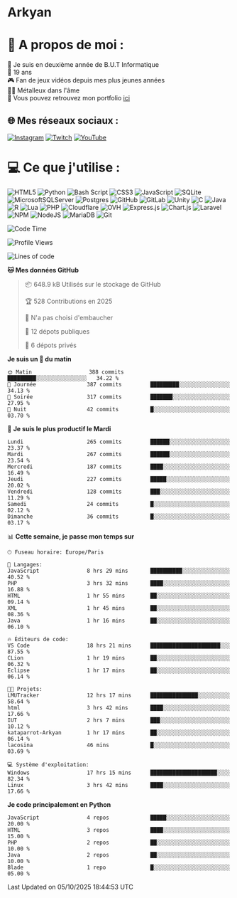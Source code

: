 # Arkyan
 # 💫 A propos de moi :
📖 Je suis en deuxième année de B.U.T Informatique  
🎂 19 ans  
🎮 Fan de jeux vidéos depuis mes plus jeunes années  
🤘🏻 Métalleux dans l'âme  
📕 Vous pouvez retrouvez mon portfolio [ici](https://arkyanportfolio.netlify.app/)

## 🌐 Mes réseaux sociaux :
[![Instagram](https://img.shields.io/badge/Instagram-%23E4405F.svg?logo=Instagram&logoColor=white)](https://instagram.com/arkyan25) [![Twitch](https://img.shields.io/badge/Twitch-%239146FF.svg?logo=Twitch&logoColor=white)](https://twitch.tv/arkyan_) [![YouTube](https://img.shields.io/badge/YouTube-%23FF0000.svg?logo=YouTube&logoColor=white)](https://youtube.com/@arkyan_) 

# 💻 Ce que j'utilise :
![HTML5](https://img.shields.io/badge/html5-%23E34F26.svg?style=for-the-badge&logo=html5&logoColor=white) ![Python](https://img.shields.io/badge/python-3670A0?style=for-the-badge&logo=python&logoColor=ffdd54) ![Bash Script](https://img.shields.io/badge/bash_script-%23121011.svg?style=for-the-badge&logo=gnu-bash&logoColor=white) ![CSS3](https://img.shields.io/badge/css3-%231572B6.svg?style=for-the-badge&logo=css3&logoColor=white) ![JavaScript](https://img.shields.io/badge/javascript-%23323330.svg?style=for-the-badge&logo=javascript&logoColor=%23F7DF1E) ![SQLite](https://img.shields.io/badge/sqlite-%2307405e.svg?style=for-the-badge&logo=sqlite&logoColor=white) ![MicrosoftSQLServer](https://img.shields.io/badge/Microsoft%20SQL%20Server-CC2927?style=for-the-badge&logo=microsoft%20sql%20server&logoColor=white) ![Postgres](https://img.shields.io/badge/postgres-%23316192.svg?style=for-the-badge&logo=postgresql&logoColor=white) ![GitHub](https://img.shields.io/badge/github-%23121011.svg?style=for-the-badge&logo=github&logoColor=white) ![GitLab](https://img.shields.io/badge/gitlab-%23181717.svg?style=for-the-badge&logo=gitlab&logoColor=white) ![Unity](https://img.shields.io/badge/unity-%23000000.svg?style=for-the-badge&logo=unity&logoColor=white)  ![C](https://img.shields.io/badge/c-%2300599C.svg?style=for-the-badge&logo=c&logoColor=white) ![Java](https://img.shields.io/badge/java-%23ED8B00.svg?style=for-the-badge&logo=openjdk&logoColor=white) ![R](https://img.shields.io/badge/r-%23276DC3.svg?style=for-the-badge&logo=r&logoColor=white)
![Lua](https://img.shields.io/badge/lua-%232C2D72.svg?style=for-the-badge&logo=lua&logoColor=white) ![PHP](https://img.shields.io/badge/php-%23777BB4.svg?style=for-the-badge&logo=php&logoColor=white) ![Cloudflare](https://img.shields.io/badge/Cloudflare-F38020?style=for-the-badge&logo=Cloudflare&logoColor=white) ![OVH](https://img.shields.io/badge/ovh-%23123F6D.svg?style=for-the-badge&logo=ovh&logoColor=#123F6D) ![Express.js](https://img.shields.io/badge/express.js-%23404d59.svg?style=for-the-badge&logo=express&logoColor=%2361DAFB) ![Chart.js](https://img.shields.io/badge/chart.js-F5788D.svg?style=for-the-badge&logo=chart.js&logoColor=white) ![Laravel](https://img.shields.io/badge/laravel-%23FF2D20.svg?style=for-the-badge&logo=laravel&logoColor=white) ![NPM](https://img.shields.io/badge/NPM-%23CB3837.svg?style=for-the-badge&logo=npm&logoColor=white) ![NodeJS](https://img.shields.io/badge/node.js-6DA55F?style=for-the-badge&logo=node.js&logoColor=white) ![MariaDB](https://img.shields.io/badge/MariaDB-003545?style=for-the-badge&logo=mariadb&logoColor=white) ![Git](https://img.shields.io/badge/git-%23F05033.svg?style=for-the-badge&logo=git&logoColor=white)

<!--START_SECTION:waka-->
![Code Time](http://img.shields.io/badge/Code%20Time-429%20hrs%2010%20mins-blue)

![Profile Views](http://img.shields.io/badge/Vues%20du%20profil-0-blue)

![Lines of code](https://img.shields.io/badge/Depuis%20Hello%20World%2C%20j%27ai%20%C3%A9crit-4.1%20million%20Lignes%20de%20code-blue)

**🐱 Mes données GitHub** 

> 📦 648.9 kB Utilisés sur le stockage de GitHub 
 > 
> 🏆 528 Contributions en 2025
 > 
> 🚫 N'a pas choisi d'embaucher
 > 
> 📜 12 dépots publiques 
 > 
> 🔑 6 dépots privés 
 > 
**Je suis un 🐤 du matin** 

```text
🌞 Matin                  388 commits         █████████░░░░░░░░░░░░░░░░   34.22 % 
🌆 Journée                387 commits         █████████░░░░░░░░░░░░░░░░   34.13 % 
🌃 Soirée                 317 commits         ███████░░░░░░░░░░░░░░░░░░   27.95 % 
🌙 Nuit                   42 commits          █░░░░░░░░░░░░░░░░░░░░░░░░   03.70 % 
```
📅 **Je suis le plus productif le Mardi** 

```text
Lundi                    265 commits         ██████░░░░░░░░░░░░░░░░░░░   23.37 % 
Mardi                    267 commits         ██████░░░░░░░░░░░░░░░░░░░   23.54 % 
Mercredi                 187 commits         ████░░░░░░░░░░░░░░░░░░░░░   16.49 % 
Jeudi                    227 commits         █████░░░░░░░░░░░░░░░░░░░░   20.02 % 
Vendredi                 128 commits         ███░░░░░░░░░░░░░░░░░░░░░░   11.29 % 
Samedi                   24 commits          █░░░░░░░░░░░░░░░░░░░░░░░░   02.12 % 
Dimanche                 36 commits          █░░░░░░░░░░░░░░░░░░░░░░░░   03.17 % 
```


📊 **Cette semaine, je passe mon temps sur** 

```text
🕑︎ Fuseau horaire: Europe/Paris

💬 Langages: 
JavaScript               8 hrs 29 mins       ██████████░░░░░░░░░░░░░░░   40.52 % 
PHP                      3 hrs 32 mins       ████░░░░░░░░░░░░░░░░░░░░░   16.88 % 
HTML                     1 hr 55 mins        ██░░░░░░░░░░░░░░░░░░░░░░░   09.14 % 
XML                      1 hr 45 mins        ██░░░░░░░░░░░░░░░░░░░░░░░   08.36 % 
Java                     1 hr 16 mins        ██░░░░░░░░░░░░░░░░░░░░░░░   06.10 % 

🔥 Éditeurs de code: 
VS Code                  18 hrs 21 mins      ██████████████████████░░░   87.55 % 
CLion                    1 hr 19 mins        ██░░░░░░░░░░░░░░░░░░░░░░░   06.32 % 
Eclipse                  1 hr 17 mins        ██░░░░░░░░░░░░░░░░░░░░░░░   06.14 % 

🐱‍💻 Projets: 
LMUTracker               12 hrs 17 mins      ███████████████░░░░░░░░░░   58.64 % 
html                     3 hrs 42 mins       ████░░░░░░░░░░░░░░░░░░░░░   17.66 % 
IUT                      2 hrs 7 mins        ███░░░░░░░░░░░░░░░░░░░░░░   10.12 % 
kataparrot-Arkyan        1 hr 17 mins        ██░░░░░░░░░░░░░░░░░░░░░░░   06.14 % 
lacosina                 46 mins             █░░░░░░░░░░░░░░░░░░░░░░░░   03.69 % 

💻 Système d'exploitation: 
Windows                  17 hrs 15 mins      █████████████████████░░░░   82.34 % 
Linux                    3 hrs 42 mins       ████░░░░░░░░░░░░░░░░░░░░░   17.66 % 
```

**Je code principalement en Python** 

```text
JavaScript               4 repos             █████░░░░░░░░░░░░░░░░░░░░   20.00 % 
HTML                     3 repos             ████░░░░░░░░░░░░░░░░░░░░░   15.00 % 
PHP                      2 repos             ██░░░░░░░░░░░░░░░░░░░░░░░   10.00 % 
Java                     2 repos             ██░░░░░░░░░░░░░░░░░░░░░░░   10.00 % 
Blade                    1 repo              █░░░░░░░░░░░░░░░░░░░░░░░░   05.00 % 
```




 Last Updated on 05/10/2025 18:44:53 UTC
<!--END_SECTION:waka-->

<!--START_SECTION:SHOW_PROJECTS-->
<!--END_SECTION:SHOW_PROJECTS-->

<!--START_SECTION:SHOW_LINES_OF_CODE-->
<!--END_SECTION:SHOW_LINES_OF_CODE-->

<!--START_SECTION:SHOW_TOTAL_CODE_TIME-->
<!--END_SECTION:SHOW_TOTAL_CODE_TIME-->

<!--START_SECTION:SHOW_PROFILE_VIEWS-->
<!--END_SECTION:SHOW_PROFILE_VIEWS-->

<!--START_SECTION:SHOW_COMMIT-->
<!--END_SECTION:SHOW_COMMIT-->

<!--START_SECTION:SHOW_DAYS_OF_WEEK-->
<!--END_SECTION:SHOW_DAYS_OF_WEEK-->

<!--START_SECTION:SHOW_LANGUAGE-->
<!--END_SECTION:SHOW_LANGUAGE-->

<!--START_SECTION:SHOW_TIMEZONE-->
<!--END_SECTION:SHOW_TIMEZONE-->

<!--START_SECTION:SHOW_LANGUAGE_PER_REPO-->
<!--END_SECTION:SHOW_LANGUAGE_PER_REPO-->

<!--START_SECTION:SHOW_SHORT_INFO-->
<!--END_SECTION:SHOW_SHORT_INFO-->
